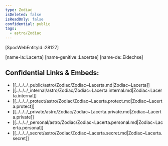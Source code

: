 ```yaml
---
type: Zodiac
isDeleted: false
isReadOnly: false
confidential: public
tags:
  - astro/Zodiac
---
```


[SpocWebEntityId::28127]



[name-la::Lacerta]
[name-genitive::Lacertae]
[name-de::Eidechse]


## Confidential Links & Embeds: 
- [[../../../_public/astro/Zodiac/Zodiac~Lacerta.md|Zodiac~Lacerta]] 
- [[../../../_internal/astro/Zodiac/Zodiac~Lacerta.internal.md|Zodiac~Lacerta.internal]] 
- [[../../../_protect/astro/Zodiac/Zodiac~Lacerta.protect.md|Zodiac~Lacerta.protect]] 
- [[../../../_private/astro/Zodiac/Zodiac~Lacerta.private.md|Zodiac~Lacerta.private]] 
- [[../../../_personal/astro/Zodiac/Zodiac~Lacerta.personal.md|Zodiac~Lacerta.personal]] 
- [[../../../_secret/astro/Zodiac/Zodiac~Lacerta.secret.md|Zodiac~Lacerta.secret]] 
